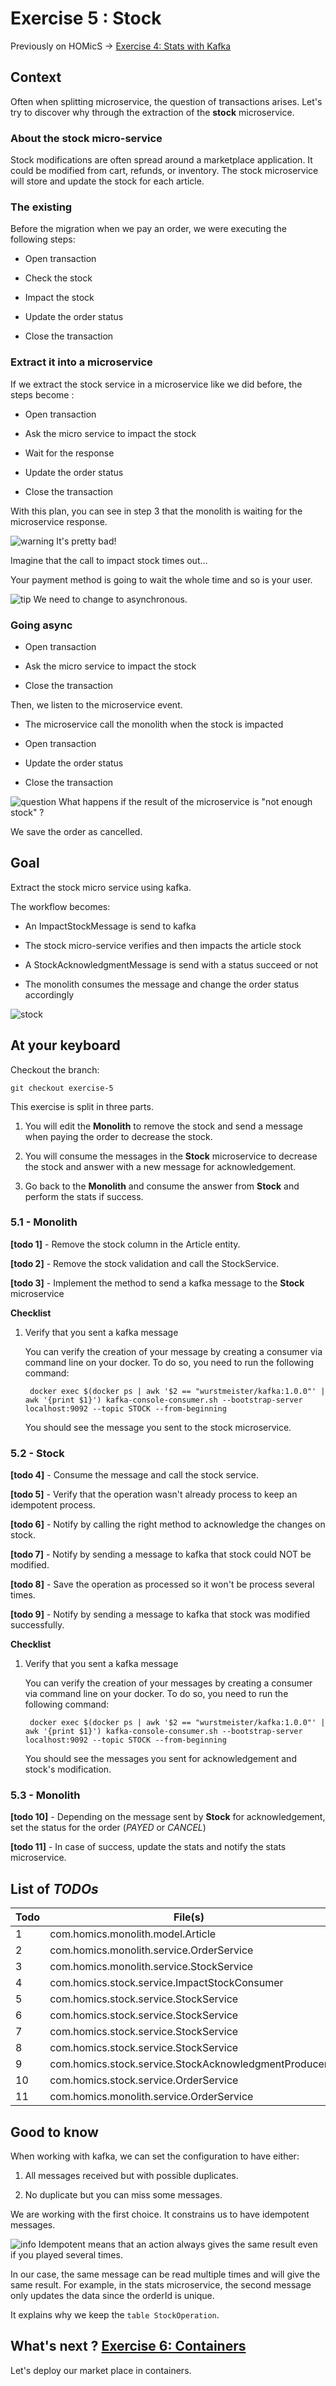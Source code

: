 # Exercise 5 : Stock

Previously on HOMicS -> [Exercise 4: Stats with Kafka](kafka.md)

## Context

Often when splitting microservice, the question of transactions arises.
Let's try to discover why through the extraction of the **stock** microservice.

### About the stock micro-service

Stock modifications are often spread around a marketplace application. It could be modified from cart, refunds, or inventory.
The stock microservice will store and update the stock for each article. 

### The existing

Before the migration when we pay an order, we were executing the following steps:

* Open transaction

* Check the stock

* Impact the stock

* Update the order status

* Close the transaction

### Extract it into a microservice

If we extract the stock service in a microservice like we did before, the steps become :

* Open transaction

* Ask the micro service to impact the stock

* Wait for the response

* Update the order status

* Close the transaction

With this plan, you can see in step 3 that the monolith is waiting for the microservice response.

![warning](../img/warning.png) It's pretty bad! 

Imagine that the call to impact stock times out... 

Your payment method is going to wait the whole time and so is your user.

![tip](../img/success.png) We need to change to asynchronous.

### Going async

* Open transaction

* Ask the micro service to impact the stock

* Close the transaction

Then, we listen to the microservice event.

* The microservice call the monolith when the stock is impacted

* Open transaction

* Update the order status

* Close the transaction

![question](../img/question.png) What happens if the result of the microservice is "not enough stock" ?

We save the order as cancelled.

## Goal 

Extract the stock micro service using kafka.

The workflow becomes:

* An ImpactStockMessage is send to kafka
 
* The stock micro-service verifies and then impacts the article stock

* A StockAcknowledgmentMessage is send with a status succeed or not

* The monolith consumes the message and change the order status accordingly

![stock](../img/stock.png)

## At your keyboard

Checkout the branch: 
        
    git checkout exercise-5

This exercise is split in three parts.

1. You will edit the **Monolith** to remove the stock and send a message when paying the order to decrease the stock.

2. You will consume the messages in the **Stock** microservice to decrease the stock and answer with a new message for
acknowledgement.

3. Go back to the **Monolith** and consume the answer from **Stock** and perform the stats if success.

### 5.1 - Monolith

**[todo 1]** - Remove the stock column in the Article entity.

**[todo 2]** - Remove the stock validation and call the StockService.

**[todo 3]** - Implement the method to send a kafka message to the **Stock** microservice

**Checklist** 

1. Verify that you sent a kafka message

    You can verify the creation of your message by creating a consumer via command line on your docker. To do so, you need
    to run the following command:

        docker exec $(docker ps | awk '$2 == "wurstmeister/kafka:1.0.0"' | awk '{print $1}') kafka-console-consumer.sh --bootstrap-server localhost:9092 --topic STOCK --from-beginning

    You should see the message you sent to the stock microservice.  

### 5.2 - Stock

**[todo 4]** - Consume the message and call the stock service.

**[todo 5]** - Verify that the operation wasn't already process to keep an idempotent process.

**[todo 6]** - Notify by calling the right method to acknowledge the changes on stock.

**[todo 7]** - Notify by sending a message to kafka that stock could NOT be modified.

**[todo 8]** - Save the operation as processed so it won't be process several times.

**[todo 9]** - Notify by sending a message to kafka that stock was modified successfully.

**Checklist**
 
1. Verify that you sent a kafka message

    You can verify the creation of your messages by creating a consumer via command line on your docker. To do so, you need
    to run the following command:

        docker exec $(docker ps | awk '$2 == "wurstmeister/kafka:1.0.0"' | awk '{print $1}') kafka-console-consumer.sh --bootstrap-server localhost:9092 --topic STOCK --from-beginning

    You should see the messages you sent for acknowledgement and stock's modification. 

### 5.3 - Monolith

**[todo 10]** - Depending on the message sent by **Stock** for acknowledgement, set the status for the order (_PAYED_
or _CANCEL_)

**[todo 11]** - In case of success, update the stats and notify the stats microservice.

## List of _TODOs_

| **Todo** | **File(s)**                           |
|----------|---------------------------------------|
| 1 | com.homics.monolith.model.Article              |
| 2 | com.homics.monolith.service.OrderService       |
| 3 | com.homics.monolith.service.StockService |
| 4 | com.homics.stock.service.ImpactStockConsumer |
| 5 | com.homics.stock.service.StockService |
| 6 | com.homics.stock.service.StockService |
| 7 | com.homics.stock.service.StockService |
| 8 | com.homics.stock.service.StockService |
| 9 | com.homics.stock.service.StockAcknowledgmentProducer |
| 10 | com.homics.stock.service.OrderService |
| 11 | com.homics.monolith.service.OrderService |

## Good to know

When working with kafka, we can set the configuration to have either:

1. All messages received but with possible duplicates.

2. No duplicate but you can miss some messages.

We are working with the first choice. It constrains us to have idempotent messages.

![info](../img/info.png) Idempotent means that an action always gives the same result even if you played several times.

In our case, the same message can be read multiple times and will give the same result. For example, in the stats microservice,
the second message only updates the data since the orderId is unique.

It explains why we keep the `table StockOperation`.

## What's next ? [Exercise 6: Containers](containers.md)

Let's deploy our market place in containers.

